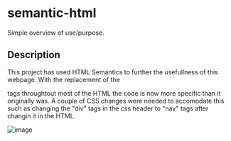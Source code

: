 # semantic-html

Simple overview of use/purpose.

## Description

This project has used HTML Semantics to further the usefullness of this webpage. With the replacement of the <div> tags throughtout most of the HTML the code is now more specific than it originally was. A couple of CSS changes were needed to accomodate this such as changing the "div" tags in the css header to "nav" tags after changin it in the HTML.

![image](https://github.com/jlipovetz/semantic-html/assets/145285212/82a21d35-cdd2-4b77-b480-86324fa0665d)

